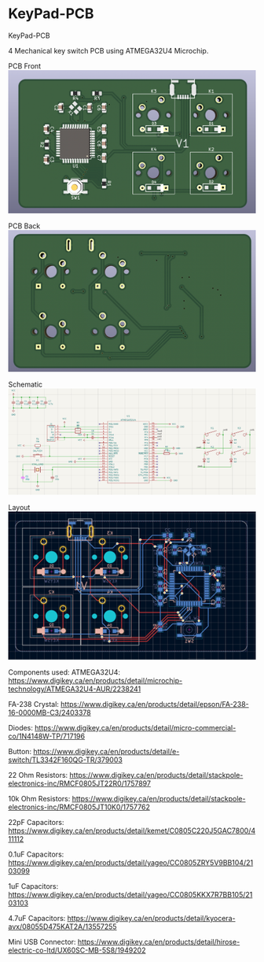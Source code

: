 # KeyPad-PCB
KeyPad-PCB

4 Mechanical key switch PCB using ATMEGA32U4 Microchip.

PCB Front
![alt text](https://github.com/usmank11/KeyPad-PCB/blob/main/PCBfront.png)

PCB Back
![alt text](https://github.com/usmank11/KeyPad-PCB/blob/main/PCBback.png)

Schematic
![alt text](https://github.com/usmank11/KeyPad-PCB/blob/main/schematic.png)

Layout
![alt text](https://github.com/usmank11/KeyPad-PCB/blob/main/layout.png)

Components used:
ATMEGA32U4:
https://www.digikey.ca/en/products/detail/microchip-technology/ATMEGA32U4-AUR/2238241

FA-238 Crystal:
https://www.digikey.ca/en/products/detail/epson/FA-238-16-0000MB-C3/2403378

Diodes:
https://www.digikey.ca/en/products/detail/micro-commercial-co/1N4148W-TP/717196

Button:
https://www.digikey.ca/en/products/detail/e-switch/TL3342F160QG-TR/379003

22 Ohm Resistors:
https://www.digikey.ca/en/products/detail/stackpole-electronics-inc/RMCF0805JT22R0/1757897

10k Ohm Resistors:
https://www.digikey.ca/en/products/detail/stackpole-electronics-inc/RMCF0805JT10K0/1757762

22pF Capacitors:
https://www.digikey.ca/en/products/detail/kemet/C0805C220J5GAC7800/411112

0.1uF Capacitors:
https://www.digikey.ca/en/products/detail/yageo/CC0805ZRY5V9BB104/2103099

1uF Capacitors:
https://www.digikey.ca/en/products/detail/yageo/CC0805KKX7R7BB105/2103103

4.7uF Capacitors:
https://www.digikey.ca/en/products/detail/kyocera-avx/08055D475KAT2A/13557255

Mini USB Connector:
https://www.digikey.ca/en/products/detail/hirose-electric-co-ltd/UX60SC-MB-5S8/1949202

